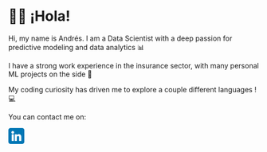 # 👋🏼 ¡Hola!

Hi, my name is Andrés. I am a Data Scientist with a deep passion for predictive modeling and data analytics 📊

I have a strong work experience in the insurance sector, with many personal ML projects on the side 🧠

My coding curiosity has driven me to explore a couple different languages ! 💻

You can contact me on:  
  
[![My Image](icons/linkedin.png)](https://www.linkedin.com/in/aerojasm/)

<!---
andres99rojas/andres99rojas is a ✨ special ✨ repository because its `README.md` (this file) appears on your GitHub profile.
You can click the Preview link to take a look at your changes.
--->
